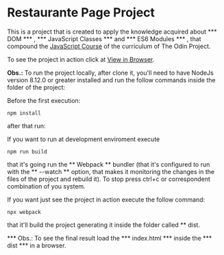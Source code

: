 # Restaurante Page Project

This is a project that is created to apply the knowledge acquired about *** DOM *** , *** JavaScript Classes ***  and *** ES6 Modules *** , that compound the [JavaScript Course](https://www.theodinproject.com/courses/javascript) of the curriculum of The Odin Project.  

To see the project in action click at [View in Browser]().  

**Obs.:** To run the project locally, after clone it, you'll need to have NodeJs version 8.12.0 or greater installed and run the follow commands inside the folder of the project:  

Before the first execution:  

```
npm install
```  
after that run:  

If you want to run at development enviroment execute  

```
npm run build
```  
that it's going run the ** Webpack ** bundler (that it's configured to run with the ** --watch ** option, that makes it monitoring the changes in the files of the project and rebuild it). To stop press ctrl+c or correspondent combination of you system.  

If you want just see the project in action execute the follow command:  

```
npx webpack
```
that it'll build the project generating it inside the folder called ** dist.  

*** Obs.: To see the final result load the *** index.html *** inside the *** dist *** in a browser.
